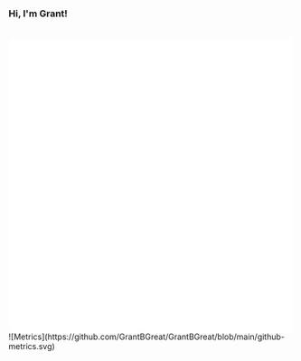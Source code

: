 ### Hi, I'm Grant!



<br>
<img align="center" src="https://github.com/GrantBGreat/GrantBGreat/blob/main/github-metrics.svg"></img>
![Metrics](https://github.com/GrantBGreat/GrantBGreat/blob/main/github-metrics.svg)
